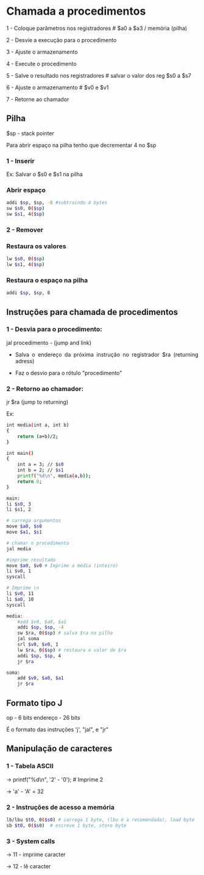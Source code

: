 # Chamada a procedimentos

<div style="text-align:justify">

1 - Coloque parâmetros nos registradores # $a0 a $a3 / memória (pilha)

2 - Desvie a execução para o procedimento
 
3 - Ajuste o armazenamento

4 - Execute o procedimento

5 - Salve o resultado nos registradores # salvar o valor dos reg $s0 a $s7

6 - Ajuste o armazenamento # $v0 e $v1

7 - Retorne ao chamador

</div>

## Pilha

<div style="text-align:justify">

$sp - stack pointer

Para abrir espaço na pilha tenho que decrementar 4 no $sp

### 1 - Inserir 

Ex: Salvar o $s0 e $s1 na pilha

### Abrir espaço

```Bash
addi $sp, $sp, -8 #subtraindo 4 bytes
sw $s0, 0($sp)
sw $s1, 4($sp)
```

### 2 - Remover

### Restaura os valores

```Bash
lw $s0, 0($sp)
lw $s1, 4($sp)
```

### Restaura o espaço na pilha

```Bash
addi $sp, $sp, 8
```

</div>

## Instruções para chamada de procedimentos

<div style="text-align:justify">

### 1 - Desvia para o procedimento:

jal procedimento - (jump and link)

- Salva o endereço da próxima instrução no registrador $ra (returning adress)

- Faz o desvio para o rótulo "procedimento"

### 2 - Retorno ao chamador:

jr $ra (jump to returning)

Ex:

```Bash
int media(int a, int b)
{
    return (a+b)/2;
}

int main()
{
    int a = 3; // $s0
    int b = 2; // $s1
    printf("%d\n", media(a,b));
    return 0;
}
```

```Bash
main:
li $s0, 3 
li $s1, 2

# carrega argumentos
move $a0, $s0
move $a1, $s1

# chamar o procedimento
jal media

#imprime resultado
move $a0, $v0 # Imprime a média (inteiro)
li $v0, 1
syscall

# Imprime \n
li $v0, 11
li $a0, 10
syscall

media: 
    #add $v0, $a0, $a1
    addi $sp, $sp, -4
    sw $ra, 0($sp) # salva $ra na pilha
    jal soma
    srl $v0, $v0, 1
    lw $ra, 0($sp) # restaura o valor de $ra
    addi $sp, $sp, 4
    jr $ra 

soma: 
    add $v0, $a0, $a1
    jr $ra

```

## Formato tipo J

<div style="text-align:justify">

op - 6 bits
endereço - 26 bits

É o formato das instruções 'j', "jal", e "jr"

## Manipulação de caracteres

### 1 - Tabela ASCII

-> printf("%d\n", '2' - '0'); # Imprime 2

-> 'a' - 'A' = 32

### 2 - Instruções de acesso a memória

```Bash
lb/lbu $t0, 0($s0) # carrega 1 byte, (lbu é a recomendada), load byte
sb $t0, 0($s0)  # escreve 1 byte, store byte
```

### 3 - System calls

-> 11 - imprime caracter

-> 12 - lê caracter

</div>